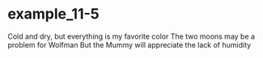 # example_11-5
Cold and dry, but everything is my favorite color
The two moons may be a problem for Wolfman
But the Mummy will appreciate the lack of humidity
